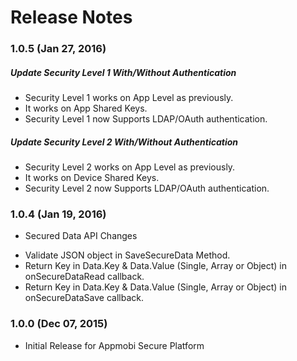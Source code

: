 
# Release Notes
### 1.0.5 (Jan 27, 2016)
##### Update Security Level 1 With/Without Authentication 
- Security Level 1 works on App Level as previously.
- It works on App Shared Keys.
- Security Level 1 now Supports LDAP/OAuth authentication.

##### Update Security Level 2 With/Without Authentication 
- Security Level 2 works on App Level as previously.
- It works on Device Shared Keys.
- Security Level 2 now Supports LDAP/OAuth authentication.

### 1.0.4 (Jan 19, 2016)
* Secured Data API Changes 
- Validate JSON object in SaveSecureData Method.
- Return Key in Data.Key & Data.Value (Single, Array or Object) in onSecureDataRead callback.
- Return Key in Data.Key & Data.Value (Single, Array or Object) in onSecureDataSave callback.

### 1.0.0 (Dec 07, 2015)
* Initial Release for Appmobi Secure Platform
